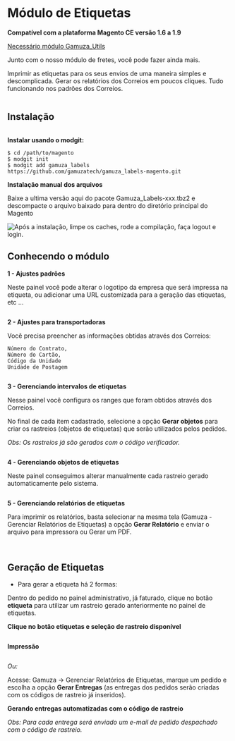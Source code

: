 <h1>Módulo de Etiquetas</h1>

**Compatível com a plataforma Magento CE versão 1.6 a 1.9**

[Necessário módulo Gamuza_Utils](https://github.com/gamuzatech/gamuza_utils-magento)

Junto com o nosso módulo de fretes, você pode fazer ainda mais.

Imprimir as etiquetas para os seus envios de uma maneira simples e descomplicada. Gerar os relatórios dos Correios em poucos cliques. Tudo funcionando nos padrões dos Correios.

<img src="https://dl.dropboxusercontent.com/s/fu4gj05mct7hqdl/gamuza-etiquetas-box.png" alt="" title="Gamuza Etiquetas - Magento - Box" />

<h2>Instalação</h2>

<img src="https://dl.dropboxusercontent.com/s/pqpp0x62kqov683/sempre-faca-backup.png" alt="" title="Atenção! Sempre faça um backup da sua loja antes de realizar qualquer modificação!" />

**Instalar usando o modgit:**

    $ cd /path/to/magento
    $ modgit init
    $ modgit add gamuza_labels https://github.com/gamuzatech/gamuza_labels-magento.git

**Instalação manual dos arquivos**

Baixe a ultima versão aqui do pacote Gamuza_Labels-xxx.tbz2 e descompacte o arquivo baixado para dentro do diretório principal do Magento

<img src="https://dl.dropboxusercontent.com/s/ir2vm6cyo3gl1v8/pos-instalacao.png" alt="Após a instalação, limpe os caches, rode a compilação, faça logout e login." title="Após a instalação, limpe os caches, rode a compilação, faça logout e login." />

<h2>Conhecendo o módulo</h2>

**1 - Ajustes padrões**

Neste painel você pode alterar o logotipo da empresa que será impressa na etiqueta,
ou adicionar uma URL customizada para a geração das etiquetas, etc ...

<img src="https://dl.dropboxusercontent.com/s/50edjhj021rhiu1/gamuza-etiquetas-config-admin-padrao.png" alt="" title="Gamuza Etiquetas - Magento - Configuração no Painel Administrativo - Ajustes padrões" />

**2 - Ajustes para transportadoras**

Você precisa preencher as informações obtidas através dos Correios:

    Número do Contrato,
    Número do Cartão,
    Código da Unidade
    Unidade de Postagem

<img src="https://dl.dropboxusercontent.com/s/o2wsxcshww3ywvx/gamuza-etiquetas-config-admin-transportadoras.png" alt="" title="Gamuza Etiquetas - Magento - Configuração no Painel Administrativo - Ajustes para Transportadoras" />

**3 - Gerenciando intervalos de etiquetas**

Nesse painel você configura os ranges que foram obtidos através dos Correios.

No final de cada item cadastrado, selecione a opção **Gerar objetos** para criar os rastreios (objetos de etiquetas) que serão utilizados pelos pedidos.

*Obs: Os rastreios já são gerados com o código verificador.*

<img src="https://dl.dropbox.com/s/1z76jz169hwrw6k/gamuza-etiquetas-gerando-rastreios.png" alt="" title="Gamuza - Magento - Gerando rastreios" />

**4 - Gerenciando objetos de etiquetas**

Neste painel conseguimos alterar manualmente cada rastreio gerado automaticamente pelo sistema.

<img src="https://dl.dropboxusercontent.com/s/7z13g1oos2sh306/gamuza-etiquetas-gerenciando-objetos-etiquetas.png" alt="" title="Gamuza Etiquetas - Magento - Gerenciando objetos de etiquetas" />

**5 - Gerenciando relatórios de etiquetas**

Para imprimir os relatórios, basta selecionar na mesma tela (Gamuza - Gerenciar Relatórios de Etiquetas)
a opção **Gerar Relatório** e enviar o arquivo para impressora ou Gerar um PDF.

<img src="https://dl.dropboxusercontent.com/s/9dul7ke1g8e7e3s/gamuza-etiquetas-gerando-relatorio.png" alt="" title="Gamuza Etiquetas - Magento - Gerenciando relatórios de etiquetas" />

<img src="https://dl.dropboxusercontent.com/s/8f2oc5rq9ctom36/gamuza-etiquetas-relatorio.png" alt="" title="Gamuza Etiquetas - Magento - Relatório" />

<h2>Geração de Etiquetas</h2>

- Para gerar a etiqueta há 2 formas:

Dentro do pedido no painel administrativo, já faturado, clique no botão **etiqueta**
para utilizar um rastreio gerado anteriormente no painel de etiquetas.

**Clique no botão etiquetas e seleção de rastreio disponível**

<img src="https://dl.dropboxusercontent.com/s/jkjgueci4dcmat0/gamuza-etiquetas-selecao-rastreio-disponivel.png" alt="" title="Gamuza Etiquetas - Magento - Seleção rastreio disponível" />

**Impressão**

<img src="https://dl.dropboxusercontent.com/s/inbo8nlda8qhi8i/gamuza-etiquetas-impressao.png" alt="" title="Gamuza Etiquetas - Magento - Impressão" />

*Ou:*

Acesse: Gamuza -> Gerenciar Relatórios de Etiquetas, marque um pedido
e escolha a opção **Gerar Entregas** (as entregas dos pedidos serão criadas
com os códigos de rastreio já inseridos).

**Gerando entregas automatizadas com o código de rastreio**

*Obs: Para cada entrega será enviado um e-mail de pedido despachado com o código de rastreio.*

<img src="https://dl.dropboxusercontent.com/s/gn5057bzen47p09/gamuza-etiquetas-gerando-entregas.png" alt="" title="Gamuza Etiquetas - Magento - Gerando entregas" />

